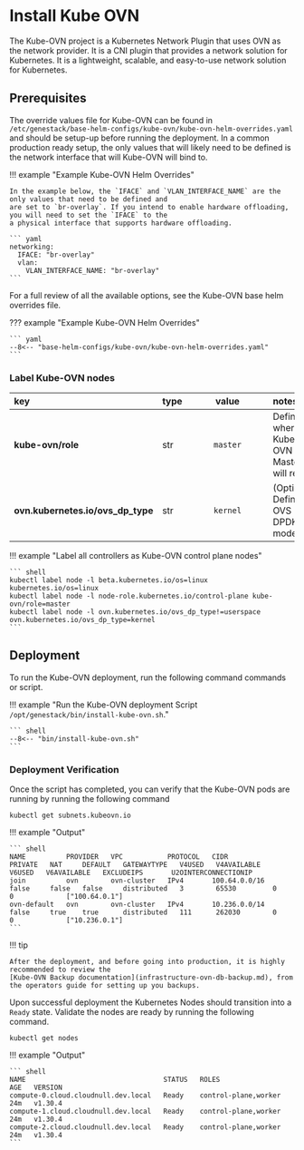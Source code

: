 # Install Kube OVN

The Kube-OVN project is a Kubernetes Network Plugin that uses OVN as the network provider. It
is a CNI plugin that provides a network solution for Kubernetes. It is a lightweight, scalable,
and easy-to-use network solution for Kubernetes.

## Prerequisites

The override values file for Kube-OVN can be found in `/etc/genestack/base-helm-configs/kube-ovn/kube-ovn-helm-overrides.yaml`
and should be setup-up before running the deployment. In a common production ready setup, the only values that will
likely need to be defined is the network interface that will Kube-OVN will bind to.

!!! example "Example Kube-OVN Helm Overrides"

    In the example below, the `IFACE` and `VLAN_INTERFACE_NAME` are the only values that need to be defined and
    are set to `br-overlay`. If you intend to enable hardware offloading, you will need to set the `IFACE` to the
    a physical interface that supports hardware offloading.

    ``` yaml
    networking:
      IFACE: "br-overlay"
      vlan:
        VLAN_INTERFACE_NAME: "br-overlay"
    ```

For a full review of all the available options, see the Kube-OVN base helm overrides file.

??? example "Example Kube-OVN Helm Overrides"

    ``` yaml
    --8<-- "base-helm-configs/kube-ovn/kube-ovn-helm-overrides.yaml"
    ```

### Label Kube-OVN nodes

| <div style="width:220px">key</div> | type | <div style="width:128px">value</div>  | notes |
|:-----|--|:----------------:|:------|
| **kube-ovn/role** | str | `master` | Defines where the Kube-OVN Masters will reside |
| **ovn.kubernetes.io/ovs_dp_type** | str | `kernel` | (Optional) Defines OVS DPDK mode |

!!! example "Label all controllers as Kube-OVN control plane nodes"

    ``` shell
    kubectl label node -l beta.kubernetes.io/os=linux kubernetes.io/os=linux
    kubectl label node -l node-role.kubernetes.io/control-plane kube-ovn/role=master
    kubectl label node -l ovn.kubernetes.io/ovs_dp_type!=userspace ovn.kubernetes.io/ovs_dp_type=kernel
    ```

## Deployment

To run the Kube-OVN deployment, run the following command commands or script.

!!! example "Run the Kube-OVN deployment Script `/opt/genestack/bin/install-kube-ovn.sh`."

    ``` shell
    --8<-- "bin/install-kube-ovn.sh"
    ```

### Deployment Verification

Once the script has completed, you can verify that the Kube-OVN pods are running by running the following command

``` shell
kubectl get subnets.kubeovn.io
```

!!! example "Output"

    ``` shell
    NAME          PROVIDER   VPC           PROTOCOL   CIDR            PRIVATE   NAT     DEFAULT   GATEWAYTYPE   V4USED   V4AVAILABLE   V6USED   V6AVAILABLE   EXCLUDEIPS       U2OINTERCONNECTIONIP
    join          ovn        ovn-cluster   IPv4       100.64.0.0/16   false     false   false     distributed   3        65530         0        0             ["100.64.0.1"]
    ovn-default   ovn        ovn-cluster   IPv4       10.236.0.0/14   false     true    true      distributed   111      262030        0        0             ["10.236.0.1"]
    ```

!!! tip

    After the deployment, and before going into production, it is highly recommended to review the
    [Kube-OVN Backup documentation](infrastructure-ovn-db-backup.md), from the operators guide for setting up you backups.

Upon successful deployment the Kubernetes Nodes should transition into a `Ready` state. Validate the nodes are ready by
running the following command.

``` shell
kubectl get nodes
```

!!! example "Output"

    ``` shell
    NAME                                  STATUS   ROLES                  AGE   VERSION
    compute-0.cloud.cloudnull.dev.local   Ready    control-plane,worker   24m   v1.30.4
    compute-1.cloud.cloudnull.dev.local   Ready    control-plane,worker   24m   v1.30.4
    compute-2.cloud.cloudnull.dev.local   Ready    control-plane,worker   24m   v1.30.4
    ```
